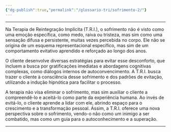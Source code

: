 ```yaml
---
{"dg-publish":true,"permalink":"/glossario-tri/sofrimento-2/"}
---
```


---

Na Terapia de Reintegração Implícita (T.R.I.), o sofrimento não é visto como uma emoção específica, como medo, raiva ou tristeza, mas sim como uma sensação difusa e persistente, muitas vezes percebida no corpo. Ele não se origina de um esquema representacional específico, mas sim de um comportamento evitativo aprendido e reforçado ao longo dos anos.

O cliente desenvolve diversas estratégias para evitar esse desconforto, que incluem a busca por gratificações imediatas e abordagens cognitivas complexas, como diálogos internos de autoconvencimento. A T.R.I. busca trazer o cliente à consciência desse sofrimento e dos padrões de evitação, utilizando a indução hipnótica para facilitar o processo.

A terapia não visa eliminar o sofrimento, mas sim auxiliar o cliente a compreendê-lo e aceitá-lo como parte da experiência humana. Ao invés de evitá-lo, o cliente aprende a lidar com ele, abrindo espaço para o crescimento e a transformação pessoal. Assim, a T.R.I. oferece uma nova perspectiva sobre o sofrimento, vendo-o não como um inimigo a ser combatido, mas como um guia para o autoconhecimento e a superação.


----




